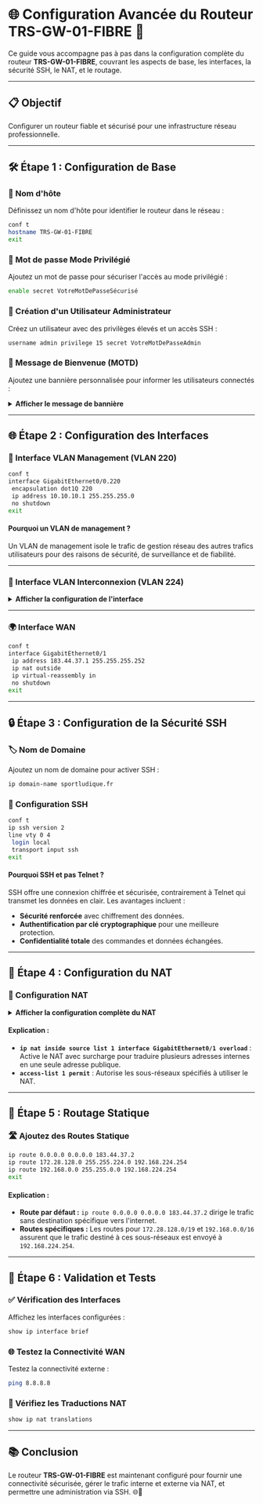 # 🌐 Configuration Avancée du Routeur **TRS-GW-01-FIBRE** 🚀

Ce guide vous accompagne pas à pas dans la configuration complète du routeur **TRS-GW-01-FIBRE**, couvrant les aspects de base, les interfaces, la sécurité SSH, le NAT, et le routage.

---

## 📋 **Objectif**

Configurer un routeur fiable et sécurisé pour une infrastructure réseau professionnelle.

---

## 🛠️ **Étape 1 : Configuration de Base**

### 🔧 Nom d'hôte

Définissez un nom d'hôte pour identifier le routeur dans le réseau :

```bash
conf t
hostname TRS-GW-01-FIBRE
exit
```

### 🔑 Mot de passe Mode Privilégié

Ajoutez un mot de passe pour sécuriser l'accès au mode privilégié :

```bash
enable secret VotreMotDePasseSécurisé
```

### 👤 Création d'un Utilisateur Administrateur

Créez un utilisateur avec des privilèges élevés et un accès SSH :

```bash
username admin privilege 15 secret VotreMotDePasseAdmin
```

### 💬 Message de Bienvenue (MOTD)

Ajoutez une bannière personnalisée pour informer les utilisateurs connectés :

<details>
<summary><strong>Afficher le message de bannière</strong></summary>

```bash
banner motd 
***************************************************************************
*               Bienvenue dans le Réseau de SportLudiques 🌟              *
***************************************************************************
*                                                                         *
*    ⚠️ Accès réservé. Toutes les activités sont surveillées.            *
*                                                                         *
*   ✉️ Support IT : support@sportludiques.com                             *
*                                                                         *
***************************************************************************
```
</details>

---

## 🌐 **Étape 2 : Configuration des Interfaces**

### 🌟 Interface VLAN Management (VLAN 220)

```bash
conf t
interface GigabitEthernet0/0.220
 encapsulation dot1Q 220
 ip address 10.10.10.1 255.255.255.0
 no shutdown
exit
```

#### Pourquoi un VLAN de management ?

Un VLAN de management isole le trafic de gestion réseau des autres trafics utilisateurs pour des raisons de sécurité, de surveillance et de fiabilité.

---

### 🌉 Interface VLAN Interconnexion (VLAN 224)

<details>
<summary><strong>Afficher la configuration de l'interface</strong></summary>

```bash
interface GigabitEthernet0/0.224
 encapsulation dot1Q 224
 ip address 192.168.224.2 255.255.255.0
 ip nat inside
 ip virtual-reassembly in
 no shutdown
exit
```
</details>

---

### 🌍 Interface WAN

```bash
conf t
interface GigabitEthernet0/1
 ip address 183.44.37.1 255.255.255.252
 ip nat outside
 ip virtual-reassembly in
 no shutdown
exit
```

---

## 🔒 **Étape 3 : Configuration de la Sécurité SSH**

### 🏷️ Nom de Domaine

Ajoutez un nom de domaine pour activer SSH :

```bash
ip domain-name sportludique.fr
```

### 🔐 Configuration SSH

```bash
conf t
ip ssh version 2
line vty 0 4
 login local
 transport input ssh
exit
```

#### Pourquoi SSH et pas Telnet ?

SSH offre une connexion chiffrée et sécurisée, contrairement à Telnet qui transmet les données en clair. Les avantages incluent :
- **Sécurité renforcée** avec chiffrement des données.
- **Authentification par clé cryptographique** pour une meilleure protection.
- **Confidentialité totale** des commandes et données échangées.

---

## 🔄 **Étape 4 : Configuration du NAT**

### 📜 Configuration NAT

<details>
<summary><strong>Afficher la configuration complète du NAT</strong></summary>

```bash
conf t
access-list 1 permit 172.28.128.0 0.0.31.255
access-list 1 permit 192.168.0.0 0.0.255.255
ip nat inside source list 1 interface GigabitEthernet0/1 overload
exit
```
</details>

#### Explication :
- **`ip nat inside source list 1 interface GigabitEthernet0/1 overload`** : Active le NAT avec surcharge pour traduire plusieurs adresses internes en une seule adresse publique.
- **`access-list 1 permit`** : Autorise les sous-réseaux spécifiés à utiliser le NAT.

---

## 🚦 **Étape 5 : Routage Statique**

### 🛣️ Ajoutez des Routes Statique

```bash
ip route 0.0.0.0 0.0.0.0 183.44.37.2
ip route 172.28.128.0 255.255.224.0 192.168.224.254
ip route 192.168.0.0 255.255.0.0 192.168.224.254
exit
```

#### Explication :
- **Route par défaut :** `ip route 0.0.0.0 0.0.0.0 183.44.37.2` dirige le trafic sans destination spécifique vers l'internet.
- **Routes spécifiques :** Les routes pour `172.28.128.0/19` et `192.168.0.0/16` assurent que le trafic destiné à ces sous-réseaux est envoyé à `192.168.224.254`.

---

## 🧩 **Étape 6 : Validation et Tests**

### ✅ Vérification des Interfaces

Affichez les interfaces configurées :

```bash
show ip interface brief
```

### 🌐 Testez la Connectivité WAN

Testez la connectivité externe :

```bash
ping 8.8.8.8
```

### 🔄 Vérifiez les Traductions NAT

```bash
show ip nat translations
```

---

## 📚 **Conclusion**

Le routeur **TRS-GW-01-FIBRE** est maintenant configuré pour fournir une connectivité sécurisée, gérer le trafic interne et externe via NAT, et permettre une administration via SSH. 🌐🎉